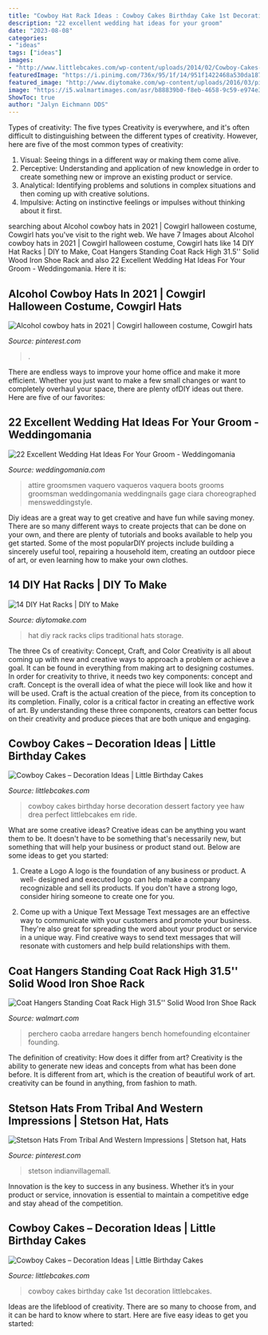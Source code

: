 ```yaml
---
title: "Cowboy Hat Rack Ideas : Cowboy Cakes Birthday Cake 1st Decoration Littlebcakes"
description: "22 excellent wedding hat ideas for your groom"
date: "2023-08-08"
categories:
- "ideas"
tags: ["ideas"]
images:
- "http://www.littlebcakes.com/wp-content/uploads/2014/02/Cowboy-Cakes-Pictures.jpg"
featuredImage: "https://i.pinimg.com/736x/95/1f/14/951f1422468a530da18743f7d59416b9--stetson-hats-westerns.jpg"
featured_image: "http://www.diytomake.com/wp-content/uploads/2016/03/pipe-hat-rack.jpg"
image: "https://i5.walmartimages.com/asr/b88839b0-f8eb-4658-9c59-e974e3f10dec.6a9b7a83ef0620ea528983a132e0ed04.jpeg"
ShowToc: true
author: "Jalyn Eichmann DDS"
---
```



Types of creativity: The five types
Creativity is everywhere, and it's often difficult to distinguishing between the different types of creativity. However, here are five of the most common types of creativity:
1. Visual: Seeing things in a different way or making them come alive.
2. Perceptive: Understanding and application of new knowledge in order to create something new or improve an existing product or service. 
3. Analytical: Identifying problems and solutions in complex situations and then coming up with creative solutions. 
4. Impulsive: Acting on instinctive feelings or impulses without thinking about it first. 

	

		
searching about Alcohol cowboy hats in 2021 | Cowgirl halloween costume, Cowgirl hats you've visit to the right web. We have 7 Images about Alcohol cowboy hats in 2021 | Cowgirl halloween costume, Cowgirl hats like 14 DIY Hat Racks | DIY to Make, Coat Hangers Standing Coat Rack High 31.5&#039;&#039; Solid Wood Iron Shoe Rack and also 22 Excellent Wedding Hat Ideas For Your Groom - Weddingomania. Here it is:
		
    
## Alcohol Cowboy Hats In 2021 | Cowgirl Halloween Costume, Cowgirl Hats

<img loading=lazy src="https://i.pinimg.com/736x/31/fb/73/31fb7344d70310d3a6e903ac7ddec5e4.jpg" onerror="this.onerror=null;this.src='https://tse1.mm.bing.net/th?id=OIP.mmWgS-ahq9TuAlRTcxTfngHaEK&amp;pid=15.1';" alt="Alcohol cowboy hats in 2021 | Cowgirl halloween costume, Cowgirl hats">

_Source: pinterest.com_

>. 

	

There are endless ways to improve your home office and make it more efficient. Whether you just want to make a few small changes or want to completely overhaul your space, there are plenty ofDIY ideas out there. Here are five of our favorites: 

    
## 22 Excellent Wedding Hat Ideas For Your Groom - Weddingomania

<img loading=lazy src="https://i.weddingomania.com/22-Excellent-Wedding-Hat-Ideas-For-Your-Groom-9.jpg" onerror="this.onerror=null;this.src='https://tse2.mm.bing.net/th?id=OIP.OWMo70ue80VXSxIWmjPPbAAAAA&amp;pid=15.1';" alt="22 Excellent Wedding Hat Ideas For Your Groom - Weddingomania">

_Source: weddingomania.com_

>attire groomsmen vaquero vaqueros vaquera boots grooms groomsman weddingomania weddingnails gage ciara choreographed mensweddingstyle. 

	

Diy ideas are a great way to get creative and have fun while saving money. There are so many different ways to create projects that can be done on your own, and there are plenty of tutorials and books available to help you get started. Some of the most popularDIY projects include building a sincerely useful tool, repairing a household item, creating an outdoor piece of art, or even learning how to make your own clothes.

    
## 14 DIY Hat Racks | DIY To Make

<img loading=lazy src="http://www.diytomake.com/wp-content/uploads/2016/03/pipe-hat-rack.jpg" onerror="this.onerror=null;this.src='https://tse1.mm.bing.net/th?id=OIP.AHE4T_bf7WU8OfsVSINaggHaJ3&amp;pid=15.1';" alt="14 DIY Hat Racks | DIY to Make">

_Source: diytomake.com_

>hat diy rack racks clips traditional hats storage. 

	

The three Cs of creativity: Concept, Craft, and Color
Creativity is all about coming up with new and creative ways to approach a problem or achieve a goal. It can be found in everything from making art to designing costumes. In order for creativity to thrive, it needs two key components: concept and craft. Concept is the overall idea of what the piece will look like and how it will be used. Craft is the actual creation of the piece, from its conception to its completion. Finally, color is a critical factor in creating an effective work of art. By understanding these three components, creators can better focus on their creativity and produce pieces that are both unique and engaging.

    
## Cowboy Cakes – Decoration Ideas | Little Birthday Cakes

<img loading=lazy src="http://www.littlebcakes.com/wp-content/uploads/2014/02/Cowboy-Birthday-Cakes-For-Kids-645x1024.jpg" onerror="this.onerror=null;this.src='https://tse3.mm.bing.net/th?id=OIP.5lbahbJH74qALxPF8bH_rQHaLw&amp;pid=15.1';" alt="Cowboy Cakes – Decoration Ideas | Little Birthday Cakes">

_Source: littlebcakes.com_

>cowboy cakes birthday horse decoration dessert factory yee haw drea perfect littlebcakes em ride. 

	

What are some creative ideas?
Creative ideas can be anything you want them to be. It doesn't have to be something that's necessarily new, but something that will help your business or product stand out. Below are some ideas to get you started:
1. Create a Logo
A logo is the foundation of any business or product. A well- designed and executed logo can help make a company recognizable and sell its products. If you don't have a strong logo, consider hiring someone to create one for you.

2. Come up with a Unique Text Message
Text messages are an effective way to communicate with your customers and promote your business. They're also great for spreading the word about your product or service in a unique way. Find creative ways to send text messages that will resonate with customers and help build relationships with them.


    
## Coat Hangers Standing Coat Rack High 31.5&#039;&#039; Solid Wood Iron Shoe Rack

<img loading=lazy src="https://i5.walmartimages.com/asr/b88839b0-f8eb-4658-9c59-e974e3f10dec.6a9b7a83ef0620ea528983a132e0ed04.jpeg" onerror="this.onerror=null;this.src='https://tse1.mm.bing.net/th?id=OIP.XT-hS_SW9Z1zscit7fhQQwHaHa&amp;pid=15.1';" alt="Coat Hangers Standing Coat Rack High 31.5&#039;&#039; Solid Wood Iron Shoe Rack">

_Source: walmart.com_

>perchero caoba arredare hangers bench homefounding elcontainer founding. 

	

The definition of creativity: How does it differ from art?
Creativity is the ability to generate new ideas and concepts from what has been done before. It is different from art, which is the creation of beautiful work of art. creativity can be found in anything, from fashion to math.

    
## Stetson Hats From Tribal And Western Impressions | Stetson Hat, Hats

<img loading=lazy src="https://i.pinimg.com/736x/95/1f/14/951f1422468a530da18743f7d59416b9--stetson-hats-westerns.jpg" onerror="this.onerror=null;this.src='https://tse4.mm.bing.net/th?id=OIP.ZbTRNqQYsD_OcHFtHERvzwAAAA&amp;pid=15.1';" alt="Stetson Hats From Tribal And Western Impressions | Stetson hat, Hats">

_Source: pinterest.com_

>stetson indianvillagemall. 

	

Innovation is the key to success in any business. Whether it’s in your product or service, innovation is essential to maintain a competitive edge and stay ahead of the competition.

    
## Cowboy Cakes – Decoration Ideas | Little Birthday Cakes

<img loading=lazy src="http://www.littlebcakes.com/wp-content/uploads/2014/02/Cowboy-Cakes-Pictures.jpg" onerror="this.onerror=null;this.src='https://tse1.mm.bing.net/th?id=OIP.CaI6nHCYZyz5xg96tOoKMgHaGW&amp;pid=15.1';" alt="Cowboy Cakes – Decoration Ideas | Little Birthday Cakes">

_Source: littlebcakes.com_

>cowboy cakes birthday cake 1st decoration littlebcakes. 

	

Ideas are the lifeblood of creativity. There are so many to choose from, and it can be hard to know where to start. Here are five easy ideas to get you started:

